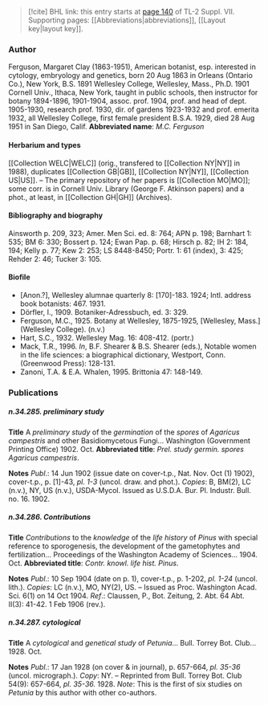 > [!cite] BHL link: this entry starts at [page 140](https://www.biodiversitylibrary.org/page/33259644) of TL-2 Suppl. VII.
> Supporting pages: [[Abbreviations|abbreviations]], [[Layout key|layout key]].

### Author

Ferguson, Margaret Clay (1863-1951), American botanist, esp. interested in cytology, embryology and genetics, born 20 Aug 1863 in Orleans (Ontario Co.), New York, B.S. 1891 Wellesley College, Wellesley, Mass., Ph.D. 1901 Cornell Univ., Ithaca, New York, taught in public schools, then instructor for botany 1894-1896, 1901-1904, assoc. prof. 1904, prof. and head of dept. 1905-1930, research prof. 1930, dir. of gardens 1923-1932 and prof. emerita 1932, all Wellesley College, first female president B.S.A. 1929, died 28 Aug 1951 in San Diego, Calif. 
**Abbreviated name**: *M.C. Ferguson*

#### Herbarium and types

[[Collection WELC|WELC]] (orig., transfered to [[Collection NY|NY]] in 1988), duplicates [[Collection GB|GB]], [[Collection NY|NY]], [[Collection US|US]]. – The primary repository of her papers is [[Collection MO|MO]]; some corr. is in Cornell Univ. Library (George F. Atkinson papers) and a phot., at least, in [[Collection GH|GH]] (Archives).

#### Bibliography and biography

Ainsworth p. 209, 323; Amer. Men Sci. ed. 8: 764; APN p. 198; Barnhart 1: 535; BM 6: 330; Bossert p. 124; Ewan Pap. p. 68; Hirsch p. 82; IH 2: 184, 194; Kelly p. 77; Kew 2: 253; LS 8448-8450; Portr. 1: 61 (index), 3: 425; Rehder 2: 46; Tucker 3: 105.

#### Biofile

- \[Anon.?\], Wellesley alumnae quarterly 8: \[170\]-183. 1924; Intl. address book botanists: 467. 1931.
- Dörfler, I., 1909. Botaniker-Adressbuch, ed. 3: 329.
- Ferguson, M.C., 1925. Botany at Wellesley, 1875-1925, \[Wellesley, Mass.\] (Wellesley College). (n.v.)
- Hart, S.C., 1932. Wellesley Mag. 16: 408-412. (portr.)
- Mack, T.R., 1996. *In*, B.F. Shearer & B.S. Shearer (eds.), Notable women in the life sciences: a biographical dictionary, Westport, Conn. (Greenwood Press): 128-131.
- Zanoni, T.A. & E.A. Whalen, 1995. Brittonia 47: 148-149.

### Publications

##### n.34.285. preliminary study

**Title**
A *preliminary study* of the *germination* of the *spores* of *Agaricus campestris* and other Basidiomycetous Fungi... Washington (Government Printing Office) 1902. Oct.
**Abbreviated title**: *Prel. study germin. spores Agaricus campestris*.

**Notes**
*Publ*.: 14 Jun 1902 (issue date on cover-t.p., Nat. Nov. Oct (1) 1902), cover-t.p., p. \[1\]-43, *pl. 1-3* (uncol. draw. and phot.). *Copies*: B, BM(2), LC (n.v.), NY, US (n.v.), USDA-Mycol. Issued as U.S.D.A. Bur. Pl. Industr. Bull. no. 16. 1902.

##### n.34.286. Contributions

**Title**
*Contributions* to the *knowledge* of the *life history* of *Pinus* with special reference to sporogenesis, the development of the gametophytes and fertilization... Proceedings of the Washington Academy of Sciences... 1904. Oct.
**Abbreviated title**: *Contr. knowl. life hist. Pinus*.

**Notes**
*Publ*.: 10 Sep 1904 (date on p. 1), cover-t.p., p. 1-202, *pl. 1-24* (uncol. lith.). *Copies*: LC (n.v.), MO, NY(2), US. – Issued as Proc. Washington Acad. Sci. 6(1) on 14 Oct 1904.
*Ref*.: Claussen, P., Bot. Zeitung, 2. Abt. 64 Abt. II(3): 41-42. 1 Feb 1906 (rev.).

##### n.34.287. cytological

**Title**
A *cytological* and *genetical study* of *Petunia*... Bull. Torrey Bot. Club... 1928. Oct.

**Notes**
*Publ*.: 17 Jan 1928 (on cover & in journal), p. 657-664, *pl. 35-36* (uncol. micrograph.).
*Copy*: NY. – Reprinted from Bull. Torrey Bot. Club 54(9): 657-664, *pl. 35-36.* 1928.
*Note*: This is the first of six studies on *Petunia* by this author with other co-authors.

